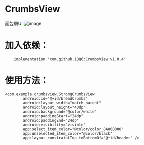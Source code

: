 # CrumbsView
面包屑UI
![image](https://github.com/1QQ6/CrumbsView/edit/master/GIF/device-2021-07-11-210616.gif)

# 加入依赖：
```
    implementation 'com.github.1QQ6:CrumbsView:v1.0.4'
```
# 使用方法：
```
<com.example.crumbsview.StrongCrumbsView
        android:id="@+id/breadCrumbs"
        android:layout_width="match_parent"
        android:layout_height="40dp"
        android:background="@color/white"
        android:paddingStart="24dp"
        android:paddingEnd="24dp"
        android:visibility="visible"
        app:select_item_color="@color/color_8A000000"
        app:unselected_item_color="@color/black"
        app:layout_constraintTop_toBottomOf="@+id/header" />
```
